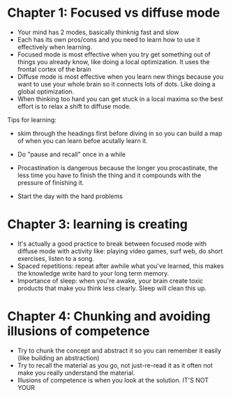 # Chapter 1: Focused vs diffuse mode
- Your mind has 2 modes, basically thinknig fast and slow
- Each has its own pros/cons and you need to learn how to use it effectively when learning.
- Focused mode is most effective when you try get something out of things you already know, like doing a local optimization. It uses the frontal cortex of the brain
- Diffuse mode is most effective when you learn new things because you want to use your whole brain so it connects lots of dots. Like doing a global optimization.
- When thinking too hard you can get stuck in a local maxima so the best effort is to relax a shift to diffuse mode.

Tips for learning:
- skim through the headings first before diving in so you can build a map of when you can learn befoe acutally learn it.
- Do "pause and recall" once in a while

- Procastination is dangerous because the longer you procastinate, the less time you have to finish the thing and it compounds with the pressure of finishing it.
- Start the day with the hard problems

# Chapter 3: learning is creating
- It's actually a good practice to break between focused mode with diffuse mode with activity like: playing video games, surf web, do short exercises, listen to a song.
- Spaced repetitions: repeat after awhile what you've learned, this makes the knowledge write hard to your long term memory.
- Importance of sleep: when you're awake, your brain create toxic products that make you think less clearly. Sleep will clean this up.

# Chapter 4: Chunking and avoiding illusions of competence
- Try to chunk the concept and abstract it so you can remember it easily (like building an abstraction)
- Try to recall the material as you go, not just-re-read it as it often not make you really understand the material.
- Illusions of competence is when you look at the solution. IT'S NOT YOUR
